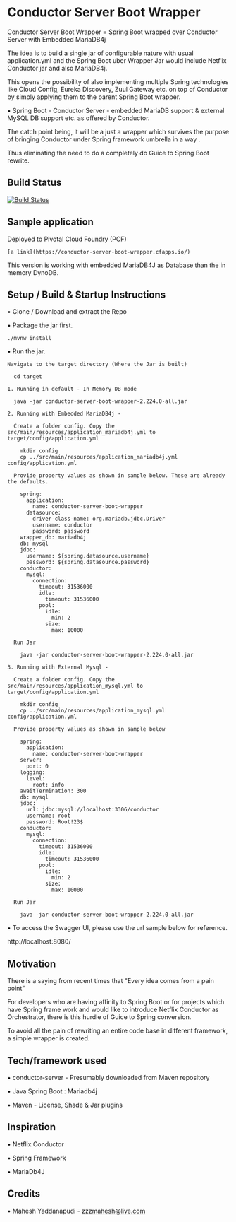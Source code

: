 
# Conductor Server Boot Wrapper

Conductor Server Boot Wrapper = Spring Boot wrapped over Conductor Server with Embedded MariaDB4j


The idea is to build a single jar of configurable nature with usual application.yml and the Spring Boot uber Wrapper Jar would include Netflix Conductor jar and also MariaDB4j.

This opens the possibility of also implementing multiple Spring technologies like Cloud Config, Eureka Discovery, Zuul Gateway etc. on top of Conductor by simply applying them to the parent Spring Boot wrapper.

 • Spring Boot - Conductor Server - embedded MariaDB support & external MySQL DB support etc. as offered by Conductor.

The catch point being, it will be a just a wrapper which survives the purpose of bringing Conductor under Spring framework umbrella in a way .

Thus eliminating the need to do a completely do Guice to Spring Boot rewrite.

## Build Status

[![Build Status](https://travis-ci.com/maheshyaddanapudi/conductor-server-boot-wrapper.svg?branch=develop)](https://travis-ci.com/maheshyaddanapudi/conductor-server-boot-wrapper)

## Sample application

Deployed to Pivotal Cloud Foundry (PCF) 

    [a link](https://conductor-server-boot-wrapper.cfapps.io/)

This version is working with embedded MariaDB4J as Database than the in memory DynoDB.

## Setup / Build & Startup Instructions

 • Clone / Download and extract the Repo

 • Package the jar first.

    ./mvnw install

 • Run the jar.
 
    Navigate to the target directory (Where the Jar is built)

      cd target

    1. Running in default - In Memory DB mode
    
      java -jar conductor-server-boot-wrapper-2.224.0-all.jar
      
    2. Running with Embedded MariaDB4j - 
    
      Create a folder config. Copy the src/main/resources/application_mariadb4j.yml to target/config/application.yml
        
        mkdir config
        cp ../src/main/resources/application_mariadb4j.yml config/application.yml
        
      Provide property values as shown in sample below. These are already the defaults.
      
        spring:
          application:
            name: conductor-server-boot-wrapper
          datasource:
            driver-class-name: org.mariadb.jdbc.Driver
            username: conductor
            password: password
        wrapper_db: mariadb4j
        db: mysql
        jdbc:
          username: ${spring.datasource.username}
          password: ${spring.datasource.password}  
        conductor:
          mysql:
            connection:
              timeout: 31536000
              idle:
                timeout: 31536000 
              pool:
                idle:
                  min: 2
                size:
                  max: 10000
        
      Run Jar
        
        java -jar conductor-server-boot-wrapper-2.224.0-all.jar
      
    3. Running with External Mysql - 
    
      Create a folder config. Copy the src/main/resources/application_mysql.yml to target/config/application.yml
        
        mkdir config
        cp ../src/main/resources/application_mysql.yml config/application.yml
        
      Provide property values as shown in sample below
      
        spring:
          application:
            name: conductor-server-boot-wrapper
        server:
          port: 0
        logging:
          level:
            root: info
        awaitTermination: 300
        db: mysql
        jdbc:
          url: jdbc:mysql://localhost:3306/conductor
          username: root
          password: Root!23$  
        conductor:
          mysql:
            connection:
              timeout: 31536000
              idle:
                timeout: 31536000 
              pool:
                idle:
                  min: 2
                size:
                  max: 10000
        
      Run Jar
        
        java -jar conductor-server-boot-wrapper-2.224.0-all.jar
        

 • To access the Swagger UI, please use the url sample below for reference.

http://localhost:8080/


## Motivation

There is a saying from recent times that "Every idea comes from a pain point"

For developers who are having affinity to Spring Boot or for projects which have Spring frame work and would like to introduce Netflix Conductor as Orchestrator, there is this hurdle of Guice to Spring conversion.

To avoid all the pain of rewriting an entire code base in different framework, a simple wrapper is created.

## Tech/framework used

 • conductor-server - Presumably downloaded from Maven repository

 • Java Spring Boot : Mariadb4j

 • Maven - License, Shade & Jar plugins


## Inspiration

 • Netflix Conductor
 
 • Spring Framework

 • MariaDb4J


## Credits

 • Mahesh Yaddanapudi - zzzmahesh@live.com
